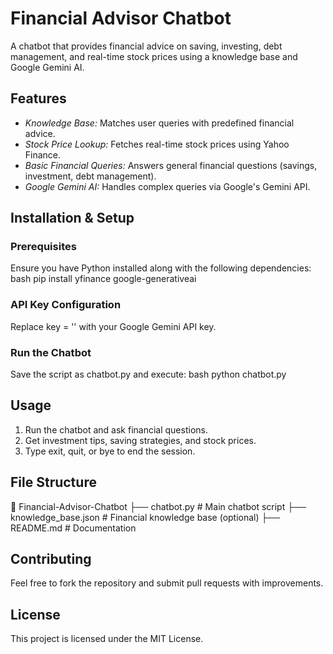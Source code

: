 # Financial Advisor Chatbot

A chatbot that provides financial advice on saving, investing, debt management, and real-time stock prices using a knowledge base and Google Gemini AI.

## Features
- *Knowledge Base:* Matches user queries with predefined financial advice.
- *Stock Price Lookup:* Fetches real-time stock prices using Yahoo Finance.
- *Basic Financial Queries:* Answers general financial questions (savings, investment, debt management).
- *Google Gemini AI:* Handles complex queries via Google's Gemini API.

## Installation & Setup
### Prerequisites
Ensure you have Python installed along with the following dependencies:
bash
pip install yfinance google-generativeai


### API Key Configuration
Replace key = '' with your Google Gemini API key.

### Run the Chatbot
Save the script as chatbot.py and execute:
bash
python chatbot.py


## Usage
1. Run the chatbot and ask financial questions.
2. Get investment tips, saving strategies, and stock prices.
3. Type exit, quit, or bye to end the session.

## File Structure

📂 Financial-Advisor-Chatbot
 ├── chatbot.py        # Main chatbot script
 ├── knowledge_base.json # Financial knowledge base (optional)
 ├── README.md         # Documentation


## Contributing
Feel free to fork the repository and submit pull requests with improvements.

## License
This project is licensed under the MIT License.
